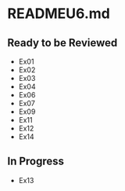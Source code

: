 # READMEU6.md
## Ready to be Reviewed
* Ex01
* Ex02
* Ex03
* Ex04
* Ex06
* Ex07
* Ex09
* Ex11
* Ex12
* Ex14
## In Progress
* Ex13